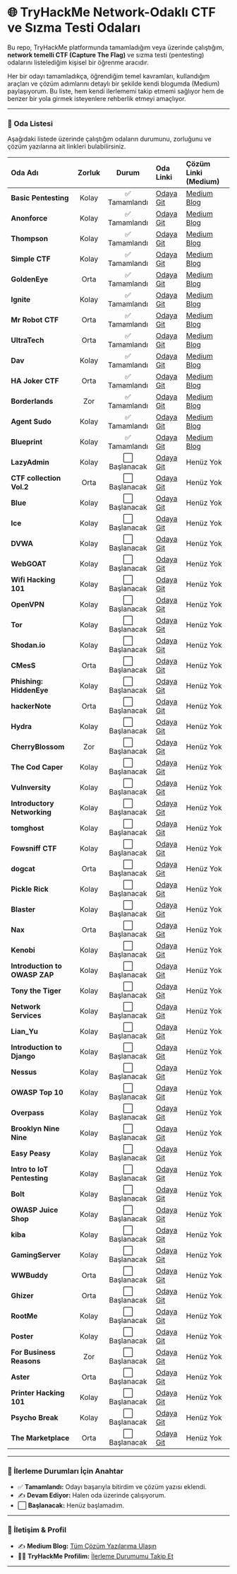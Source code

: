 # 🌐 TryHackMe Network-Odaklı CTF ve Sızma Testi Odaları

Bu repo, TryHackMe platformunda tamamladığım veya üzerinde çalıştığım, **network temelli CTF (Capture The Flag)** ve sızma testi (pentesting) odalarını listelediğim kişisel bir öğrenme aracıdır.

Her bir odayı tamamladıkça, öğrendiğim temel kavramları, kullandığım araçları ve çözüm adımlarını detaylı bir şekilde kendi blogumda (Medium) paylaşıyorum. Bu liste, hem kendi ilerlememi takip etmemi sağlıyor hem de benzer bir yola girmek isteyenlere rehberlik etmeyi amaçlıyor.

---

### 📝 Oda Listesi

Aşağıdaki listede üzerinde çalıştığım odaların durumunu, zorluğunu ve çözüm yazılarına ait linkleri bulabilirsiniz.

| Oda Adı | Zorluk | Durum | Oda Linki | Çözüm Linki (Medium) |
| :--- | :---: | :---: | :--- | :--- |
| **Basic Pentesting** | Kolay | ✅ Tamamlandı | [Odaya Git](https://tryhackme.com/room/basicpentestingjt) | [Medium Blog](https://medium.com/@brkyagl/tryhackme-writeup-basic-pentesting-bdda8c11942a) |
| **Anonforce** | Kolay | ✅ Tamamlandı | [Odaya Git](https://tryhackme.com/room/bsidesgtanonforce) | [Medium Blog](https://medium.com/@brkyagl/tryhackme-writeup-anonforce-b61083771301) |
| **Thompson** | Kolay | ✅ Tamamlandı | [Odaya Git](https://tryhackme.com/room/bsidesgtthompson) | [Medium Blog](https://medium.com/@brkyagl/tryhackme-writeup-thompson-f5d14df8c117) |
| **Simple CTF** | Kolay | ✅ Tamamlandı | [Odaya Git](https://tryhackme.com/room/easyctf) | [Medium Blog](https://medium.com/@brkyagl/tryhackme-writeup-simple-ctf-f03e66c4a108) |
| **GoldenEye** | Orta | ✅ Tamamlandı | [Odaya Git](https://tryhackme.com/room/goldeneye) | [Medium Blog](https://medium.com/@brkyagl/tryhackme-writeup-goldeneye-68bc8fef8c07) |
| **Ignite** | Kolay | ✅ Tamamlandı | [Odaya Git](https://tryhackme.com/room/ignite) | [Medium Blog](https://medium.com/@brkyagl/tryhackme-writeup-ignite-3bab0dcd0bba) |
| **Mr Robot CTF** | Orta | ✅ Tamamlandı | [Odaya Git](https://tryhackme.com/room/mrrobot) | [Medium Blog](https://medium.com/@brkyagl/tryhackme-writeup-mr-robot-ctf-a7b8223d12fb) |
| **UltraTech** | Orta | ✅ Tamamlandı | [Odaya Git](https://tryhackme.com/room/ultratech1) | [Medium Blog](https://medium.com/@brkyagl/tryhackme-writeup-ultratech-0202be6f5e78) |
| **Dav** | Kolay | ✅ Tamamlandı | [Odaya Git](https://tryhackme.com/room/bsidesgtdav) | [Medium Blog](https://medium.com/@brkyagl/tryhackme-writeup-dav-02f2beff8f8c) |
| **HA Joker CTF** | Orta | ✅ Tamamlandı | [Odaya Git](https://tryhackme.com/room/jokerctf) | [Medium Blog](https://medium.com/@brkyagl/tryhackme-writeup-ha-joker-ctf-d9db37f94da5) |
| **Borderlands** | Zor | ✅ Tamamlandı | [Odaya Git](https://tryhackme.com/room/borderlands) | [Medium Blog](https://medium.com/@brkyagl/tryhackme-writeup-borderlands-419bc61c2751) |
| **Agent Sudo** | Kolay | ✅ Tamamlandı | [Odaya Git](https://tryhackme.com/room/agentsudoctf) | [Medium Blog](https://medium.com/@brkyagl/tryhackme-writeup-agent-sudo-f982ce60557f) |
| **Blueprint** | Kolay | ✅ Tamamlandı | [Odaya Git](https://tryhackme.com/room/blueprint) | [Medium Blog](https://medium.com/@brkyagl/tryhackme-writeup-blueprint-78953034898c) |
| **LazyAdmin** | Kolay | ⬜ Başlanacak | [Odaya Git](https://tryhackme.com/room/lazyadmin) | Henüz Yok |
| **CTF collection Vol.2** | Orta | ⬜ Başlanacak | [Odaya Git](https://tryhackme.com/room/ctfcollectionvol2) | Henüz Yok |
| **Blue** | Kolay | ⬜ Başlanacak | [Odaya Git](https://tryhackme.com/room/blue) | Henüz Yok |
| **Ice** | Kolay | ⬜ Başlanacak | [Odaya Git](https://tryhackme.com/room/ice) | Henüz Yok |
| **DVWA** | Kolay | ⬜ Başlanacak | [Odaya Git](https://tryhackme.com/room/dvwa) | Henüz Yok |
| **WebGOAT** | Kolay | ⬜ Başlanacak | [Odaya Git](https://tryhackme.com/room/webgoat) | Henüz Yok |
| **Wifi Hacking 101** | Kolay | ⬜ Başlanacak | [Odaya Git](https://tryhackme.com/room/wifihacking101) | Henüz Yok |
| **OpenVPN** | Kolay | ⬜ Başlanacak | [Odaya Git](https://tryhackme.com/room/openvpn) | Henüz Yok |
| **Tor** | Kolay | ⬜ Başlanacak | [Odaya Git](https://tryhackme.com/room/torforbeginners) | Henüz Yok |
| **Shodan.io** | Kolay | ⬜ Başlanacak | [Odaya Git](https://tryhackme.com/room/shodan) | Henüz Yok |
| **CMesS** | Orta | ⬜ Başlanacak | [Odaya Git](https://tryhackme.com/room/cmess) | Henüz Yok |
| **Phishing: HiddenEye** | Kolay | ⬜ Başlanacak | [Odaya Git](https://tryhackme.com/room/phishinghiddeneye) | Henüz Yok |
| **hackerNote** | Orta | ⬜ Başlanacak | [Odaya Git](https://tryhackme.com/room/hackernote) | Henüz Yok |
| **Hydra** | Kolay | ⬜ Başlanacak | [Odaya Git](https://tryhackme.com/room/hydra) | Henüz Yok |
| **CherryBlossom** | Zor | ⬜ Başlanacak | [Odaya Git](https://tryhackme.com/room/cherryblossom) | Henüz Yok |
| **The Cod Caper** | Kolay | ⬜ Başlanacak | [Odaya Git](https://tryhackme.com/room/thecodcaper) | Henüz Yok |
| **Vulnversity** | Kolay | ⬜ Başlanacak | [Odaya Git](https://tryhackme.com/room/vulnversity) | Henüz Yok |
| **Introductory Networking** | Kolay | ⬜ Başlanacak | [Odaya Git](https://tryhackme.com/room/introtonetworking) | Henüz Yok |
| **tomghost** | Kolay | ⬜ Başlanacak | [Odaya Git](https://tryhackme.com/room/tomghost) | Henüz Yok |
| **Fowsniff CTF** | Kolay | ⬜ Başlanacak | [Odaya Git](https://tryhackme.com/room/ctf) | Henüz Yok |
| **dogcat** | Orta | ⬜ Başlanacak | [Odaya Git](https://tryhackme.com/room/dogcat) | Henüz Yok |
| **Pickle Rick** | Kolay | ⬜ Başlanacak | [Odaya Git](https://tryhackme.com/room/picklerick) | Henüz Yok |
| **Blaster** | Kolay | ⬜ Başlanacak | [Odaya Git](https://tryhackme.com/room/blaster) | Henüz Yok |
| **Nax** | Orta | ⬜ Başlanacak | [Odaya Git](https://tryhackme.com/room/nax) | Henüz Yok |
| **Kenobi** | Kolay | ⬜ Başlanacak | [Odaya Git](https://tryhackme.com/room/kenobi) | Henüz Yok |
| **Introduction to OWASP ZAP** | Kolay | ⬜ Başlanacak | [Odaya Git](https://tryhackme.com/room/learnowaspzap) | Henüz Yok |
| **Tony the Tiger** | Kolay | ⬜ Başlanacak | [Odaya Git](https://tryhackme.com/room/tonythetiger) | Henüz Yok |
| **Network Services** | Kolay | ⬜ Başlanacak | [Odaya Git](https://tryhackme.com/room/networkservices) | Henüz Yok |
| **Lian_Yu** | Kolay | ⬜ Başlanacak | [Odaya Git](https://tryhackme.com/room/lianyu) | Henüz Yok |
| **Introduction to Django** | Kolay | ⬜ Başlanacak | [Odaya Git](https://tryhackme.com/room/django) | Henüz Yok |
| **Nessus** | Kolay | ⬜ Başlanacak | [Odaya Git](https://tryhackme.com/room/rpnessusredux) | Henüz Yok |
| **OWASP Top 10** | Kolay | ⬜ Başlanacak | [Odaya Git](https://tryhackme.com/room/owasptop10) | Henüz Yok |
| **Overpass** | Kolay | ⬜ Başlanacak | [Odaya Git](https://tryhackme.com/room/overpass) | Henüz Yok |
| **Brooklyn Nine Nine** | Kolay | ⬜ Başlanacak | [Odaya Git](https://tryhackme.com/room/brooklynninenine) | Henüz Yok |
| **Easy Peasy** | Kolay | ⬜ Başlanacak | [Odaya Git](https://tryhackme.com/room/easypeasyctf) | Henüz Yok |
| **Intro to IoT Pentesting** | Kolay | ⬜ Başlanacak | [Odaya Git](https://tryhackme.com/room/iotintro) | Henüz Yok |
| **Bolt** | Kolay | ⬜ Başlanacak | [Odaya Git](https://tryhackme.com/room/bolt) | Henüz Yok |
| **OWASP Juice Shop** | Kolay | ⬜ Başlanacak | [Odaya Git](https://tryhackme.com/room/owaspjuiceshop) | Henüz Yok |
| **kiba** | Kolay | ⬜ Başlanacak | [Odaya Git](https://tryhackme.com/room/kiba) | Henüz Yok |
| **GamingServer** | Kolay | ⬜ Başlanacak | [Odaya Git](https://tryhackme.com/room/gamingserver) | Henüz Yok |
| **WWBuddy** | Orta | ⬜ Başlanacak | [Odaya Git](https://tryhackme.com/room/wwbuddy) | Henüz Yok |
| **Ghizer** | Orta | ⬜ Başlanacak | [Odaya Git](https://tryhackme.com/room/ghizerctf) | Henüz Yok |
| **RootMe** | Kolay | ⬜ Başlanacak | [Odaya Git](https://tryhackme.com/room/rrootme) | Henüz Yok |
| **Poster** | Kolay | ⬜ Başlanacak | [Odaya Git](https://tryhackme.com/room/poster) | Henüz Yok |
| **For Business Reasons** | Zor | ⬜ Başlanacak | [Odaya Git](https://tryhackme.com/room/forbusinessreasons) | Henüz Yok |
| **Aster** | Orta | ⬜ Başlanacak | [Odaya Git](https://tryhackme.com/room/aster) | Henüz Yok |
| **Printer Hacking 101** | Kolay | ⬜ Başlanacak | [Odaya Git](https://tryhackme.com/room/printerhacking101) | Henüz Yok |
| **Psycho Break** | Kolay | ⬜ Başlanacak | [Odaya Git](https://tryhackme.com/room/psychobreak) | Henüz Yok |
| **The Marketplace** | Orta | ⬜ Başlanacak | [Odaya Git](https://tryhackme.com/room/marketplace) | Henüz Yok |

---

### 🚀 İlerleme Durumları İçin Anahtar

* ✅ **Tamamlandı:** Odayı başarıyla bitirdim ve çözüm yazısı eklendi.
* ✍️ **Devam Ediyor:** Halen oda üzerinde çalışıyorum.
* ⬜ **Başlanacak:** Henüz başlamadım.

---

### 🔗 İletişim & Profil

* ✍️ **Medium Blog:** [Tüm Çözüm Yazılarıma Ulaşın](https://medium.com/@brkyagl)
* 👨‍💻 **TryHackMe Profilim:** [İlerleme Durumumu Takip Et](https://tryhackme.com/p/brkyagl)

---

